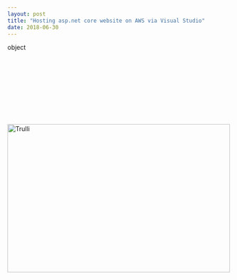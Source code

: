 ```yaml
---
layout: post
title: "Hosting asp.net core website on AWS via Visual Studio"
date: 2018-06-30
---
```

<p> object </p>
<object width="700" src="https://github.com/CoderIvy/coderivy.github.io/blob/master/resources/publish.netcore2aws.pdf">
</object>

<img src="https://pixabay.com/en/cat-young-animal-curious-wildcat-2083492/" alt="Trulli" width="500" height="333">
